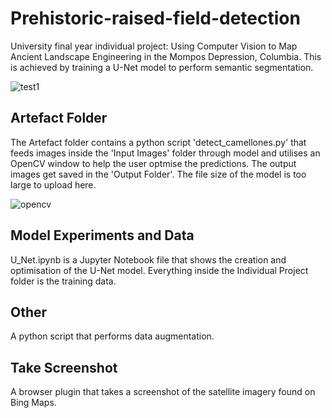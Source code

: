 # Prehistoric-raised-field-detection
University final year individual project: Using Computer Vision to Map Ancient Landscape Engineering in the Mompos Depression, Columbia. This is achieved by training a U-Net model to perform semantic segmentation.

![test1](https://github.com/MKirtley/Prehistoric-raised-field-detection/assets/54330969/47bebcb3-b0ee-4e81-b557-d0de6e44c441)

## Artefact Folder
The Artefact folder contains a python script 'detect_camellones.py' that feeds images inside the 'Input Images' folder through model and utilises an OpenCV window to help the user optmise the predictions. The output images get saved in the 'Output Folder'. The file size of the model is too large to upload here.

![opencv](https://github.com/MKirtley/Prehistoric-raised-field-detection/assets/54330969/b2a89f93-0cfb-448b-aeb7-8ebb6d710d0b)

## Model Experiments and Data
U_Net.ipynb is a Jupyter Notebook file that shows the creation and optimisation of the U-Net model. Everything inside the Individual Project folder is the training data.

## Other
A python script that performs data augmentation.

## Take Screenshot
A browser plugin that takes a screenshot of the satellite imagery found on Bing Maps.
